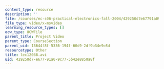 ```yaml
---
content_type: resource
description: ''
file: /courses/ec-s06-practical-electronics-fall-2004/429250d7e67791a09c775b42e8850a8f_lec12038.avi
file_type: video/x-msvideo
learning_resource_types: []
ocw_type: OCWFile
parent_title: Project Video
parent_type: CourseSection
parent_uid: 13644f8f-5336-194f-60d9-2df9b34e9e8d
resourcetype: Other
title: lec12038.avi
uid: 429250d7-e677-91a0-9c77-5b42e8850a8f
---
```

